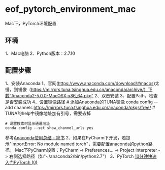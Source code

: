 # eof_pytorch_environment_mac
Mac下，PyTorch环境配置

## 环境

1、Mac电脑
2、Python版本：2.7.10

## 配置步骤

1、安装Anaconda
	1、官网(https://www.anaconda.com/download/#macos)太慢，到镜像（https://mirrors.tuna.tsinghua.edu.cn/anaconda/archive/）下载“Anaconda2-5.0.0-MacOSX-x86_64.pkg”
 	2、双击安装
 	3、配置Path，检查是否安装成功
 	4、设置镜像路径
    # 添加Anaconda的TUNA镜像
    conda config --add channels https://mirrors.tuna.tsinghua.edu.cn/anaconda/pkgs/free/
    # TUNA的help中镜像地址加有引号，需要去掉

    # 设置搜索时显示通道地址
    conda config --set show_channel_urls yes
  参考[Anaconda使用总结 - 简书](https://www.jianshu.com/p/2f3be7781451)
2、如果在PyCharm下开发，若提示"ImportError: No module named torch"，需要配置anaconda的python路径。
	Mac下PyCharm设置：PyCharm -> Preferences... -> Project Interpreter -> 右侧选择路径（如"~/anaconda2/bin/python2.7"）
3、PyTorch
	 [10分钟快速入门PyTorch (0)](https://zhuanlan.zhihu.com/p/26854386)
